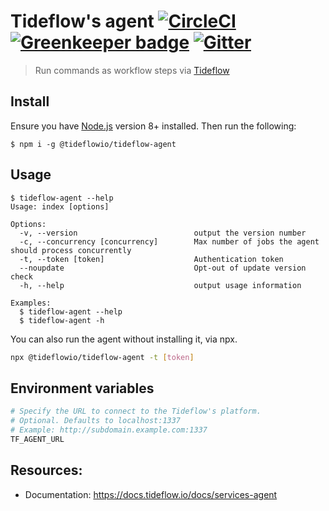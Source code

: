 # Tideflow's agent [![CircleCI](https://circleci.com/gh/tideflow-io/tideflow-agent.svg?style=svg)](https://circleci.com/gh/tideflow-io/tideflow-agent) [![Greenkeeper badge](https://badges.greenkeeper.io/tideflow-io/tideflow-agent.svg)](https://greenkeeper.io/) [![Gitter](https://badges.gitter.im/join_chat.svg)](https://gitter.im/tideflow-io/community)

> Run commands as workflow steps via [Tideflow](https://tideflow.io)

## Install

Ensure you have [Node.js](https://nodejs.org) version 8+ installed. Then run the following:

```
$ npm i -g @tideflowio/tideflow-agent
```

## Usage

    $ tideflow-agent --help                                          
    Usage: index [options]

    Options:
      -v, --version                          output the version number
      -c, --concurrency [concurrency]        Max number of jobs the agent should process concurrently
      -t, --token [token]                    Authentication token
      --noupdate                             Opt-out of update version check
      -h, --help                             output usage information

    Examples:
      $ tideflow-agent --help
      $ tideflow-agent -h

You can also run the agent without installing it, via npx.

```bash
npx @tideflowio/tideflow-agent -t [token]
```

## Environment variables

```bash
# Specify the URL to connect to the Tideflow's platform.
# Optional. Defaults to localhost:1337
# Example: http://subdomain.example.com:1337
TF_AGENT_URL
```

## Resources:

- Documentation: https://docs.tideflow.io/docs/services-agent
